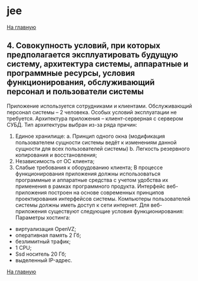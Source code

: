# jee

[На главную](https://github.com/Shaloshvili/jee/ "На главную")

## 4. Совокупность условий, при которых предполагается эксплуатировать будущую систему, архитектура системы, аппаратные и программные ресурсы, условия функционирования, обслуживающий персонал и пользователи системы

Приложение используется сотрудниками и клиентами. Обслуживающий персонал системы – 2 человека. Особых условий эксплуатации не требуется.
Архитектура приложения – клиент-серверная с сервером СУБД. Тип архитектуры выбран из-за ряда причин:
1.	Единое хранилище:
a.	Принцип одного окна (модификация пользователем сущности системы ведёт к изменениям данной сущности для всех пользователей системы) 
b.	Легкость резервного копирования и восстановления;
2.	Независимость от ОС клиента;
3.	Слабые требования к оборудованию клиента;
В процессе функционирования приложения должны использоваться программные и аппаратные средства с учетом удобства их применения в рамках программного продукта. Интерфейс веб-приложения построен на основе современных принципов проектирования интерфейсов системы.
Компьютеры пользователей системы должны иметь доступ к сети интернет.
Для веб-приложения существуют следующие условия функционирования:
Параметры хостинга:
+	виртуализация OpenVZ;
+	оперативная память 2 Гб;
+	безлимитный трафик;
+	1 CPU;
+	Ssd носитель 20 Гб;
+	выделенный IP-адрес.


[На главную](https://github.com/Shaloshvili/jee/ "На главную")
